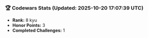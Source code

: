 ### 🏆 Codewars Stats (Updated: 2025-10-20 17:07:39 UTC)

- **Rank:** 8 kyu
- **Honor Points:** 3
- **Completed Challenges:** 1
